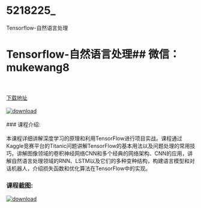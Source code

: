 # 5218225_
Tensorflow-自然语言处理
# Tensorflow-自然语言处理## 微信：mukewang8
<br/></br>[下载地址](http://www.36tz.cn/article/5218225 "下载地址")
<br/></br>[![download](http://36tz.cn/muke_img/2021_02_1-11.png "下载地址")](http://www.36tz.cn/article/5218225 "下载地址")
<br/></br>### 课程介绍:<br/></br>本课程详细讲解深度学习的原理和利用TensorFlow进行项目实战。课程通过Kaggle竞赛平台的Titanic问题讲解TensorFlow的基本用法以及问题处理的常用技巧，讲解图像领域的卷积神经网络CNN和多个经典的网络架构、CNN的应用，讲解自然语言处理领域的RNN、LSTM以及它们的多种变种结构，构建语言模型和对话机器人，介绍损失函数和优化算法在TensorFlow中的实现。

### 课程截图:
[![download](http://36tz.cn/muke_img/2021_02_2-14.png "下载地址")](http://www.36tz.cn/article/5218225 "下载地址")
